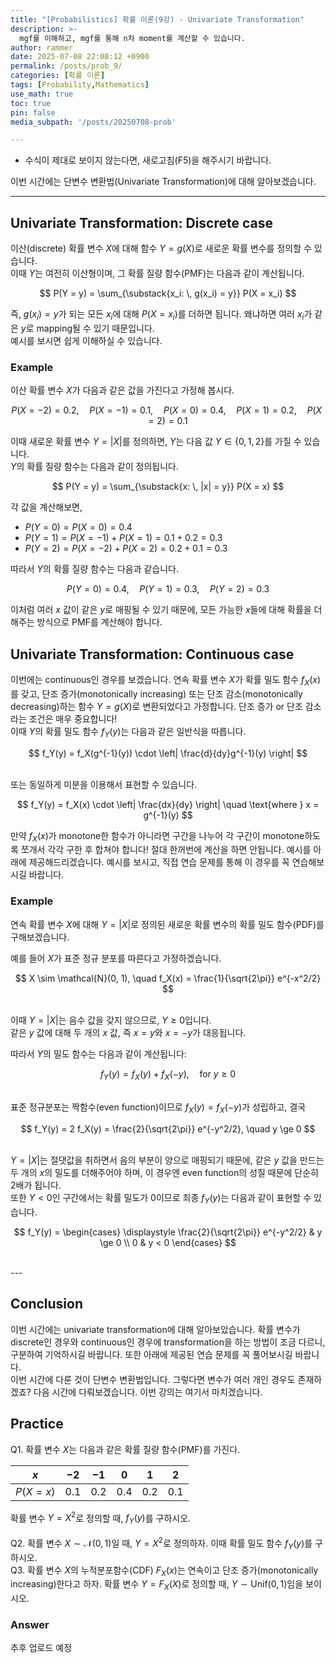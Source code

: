 ```yaml
---
title: "[Probabilistics] 확률 이론(9강) - Univariate Transformation"
description: >-
  mgf를 이해하고, mgf를 통해 n차 moment를 계산할 수 있습니다.
author: rammer
date: 2025-07-08 22:08:12 +0900
permalink: /posts/prob_9/
categories: [확률 이론]
tags: [Probability,Mathematics]
use_math: true
toc: true
pin: false
media_subpath: '/posts/20250708-prob'

---
```

  * 수식이 제대로 보이지 않는다면, 새로고침(F5)을 해주시기 바랍니다.  
  
  
 이번 시간에는 단변수 변환법(Univariate Transformation)에 대해 알아보겠습니다.

---

## **Univariate Transformation: Discrete case**
이산(discrete) 확률 변수 $X$에 대해 함수 $Y = g(X)$로 새로운 확률 변수를 정의할 수 있습니다.  
이때 $Y$는 여전히 이산형이며, 그 확률 질량 함수(PMF)는 다음과 같이 계산됩니다.

$$
P(Y = y) = \sum_{\substack{x_i: \, g(x_i) = y}} P(X = x_i)
$$

즉, $g(x_i) = y$가 되는 모든 $x_i$에 대해 $P(X = x_i)$를 더하면 됩니다. 왜냐하면 여러 $x_i$가 같은 $y$로 mapping될 수 있기 때문입니다.<br>
예시를 보시면 쉽게 이해하실 수 있습니다.<br>
### Example
이산 확률 변수 $X$가 다음과 같은 값을 가진다고 가정해 봅시다.<br>

$$
P(X = -2) = 0.2, \quad P(X = -1) = 0.1, \quad P(X = 0) = 0.4, \quad P(X = 1) = 0.2, \quad P(X = 2) = 0.1
$$

이때 새로운 확률 변수 $Y = |X|$를 정의하면, $Y$는 다음 값 $Y \in \{0, 1, 2\}$를 가질 수 있습니다.  
$Y$의 확률 질량 함수는 다음과 같이 정의됩니다.

$$
P(Y = y) = \sum_{\substack{x: \, |x| = y}} P(X = x)
$$

각 값을 계산해보면,

- $P(Y = 0) = P(X = 0) = 0.4$
- $P(Y = 1) = P(X = -1) + P(X = 1) = 0.1 + 0.2 = 0.3$
- $P(Y = 2) = P(X = -2) + P(X = 2) = 0.2 + 0.1 = 0.3$

따라서 $Y$의 확률 질량 함수는 다음과 같습니다.

$$
P(Y = 0) = 0.4, \quad P(Y = 1) = 0.3, \quad P(Y = 2) = 0.3
$$

이처럼 여러 $x$ 값이 같은 $y$로 매핑될 수 있기 때문에, 모든 가능한 $x$들에 대해 확률을 더해주는 방식으로 PMF를 계산해야 합니다.<br>

## **Univariate Transformation: Continuous case**
이번에는 continuous인 경우를 보겠습니다. 연속 확률 변수 $X$가 확률 밀도 함수 $f_X(x)$를 갖고, 단조 증가(monotonically increasing) 또는 단조 감소(monotonically decreasing)하는 함수 $Y = g(X)$로 변환되었다고 가정합니다. 단조 증가 or 단조 감소라는 조건은 매우 중요합니다! <br>
이때 $Y$의 확률 밀도 함수 $f_Y(y)$는 다음과 같은 일반식을 따릅니다.

$$
f_Y(y) = f_X(g^{-1}(y)) \cdot \left| \frac{d}{dy}g^{-1}(y) \right|
$$

<br>또는 동일하게 미분을 이용해서 표현할 수 있습니다.  

$$
f_Y(y) = f_X(x) \cdot \left| \frac{dx}{dy} \right| \quad \text{where } x = g^{-1}(y)
$$

만약 $f_X(x)$가 monotone한 함수가 아니라면 구간을 나누어 각 구간이 monotone하도록 쪼개서 각각 구한 후 합쳐야 합니다! 절대 한꺼번에 계산을 하면 안됩니다. 예시를 아래에 제공해드리겠습니다. 예시를 보시고, 직접 연습 문제를 통해 이 경우를 꼭 연습해보시길 바랍니다.<br>

### Example
연속 확률 변수 $X$에 대해 $Y = |X|$로 정의된 새로운 확률 변수의 확률 밀도 함수(PDF)를 구해보겠습니다.

예를 들어 $X$가 표준 정규 분포를 따른다고 가정하겠습니다.

$$
X \sim \mathcal{N}(0, 1), \quad f_X(x) = \frac{1}{\sqrt{2\pi}} e^{-x^2/2}
$$

<br>이때 $Y = |X|$는 음수 값을 갖지 않으므로, $Y \ge 0$입니다.  
같은 $y$ 값에 대해 두 개의 $x$ 값, 즉 $x = y$와 $x = -y$가 대응됩니다.

따라서 $Y$의 밀도 함수는 다음과 같이 계산됩니다:

$$
f_Y(y) = f_X(y) + f_X(-y), \quad \text{for } y \ge 0
$$

<br>표준 정규분포는 짝함수(even function)이므로 $f_X(y) = f_X(-y)$가 성립하고, 결국

$$
f_Y(y) = 2 f_X(y) = \frac{2}{\sqrt{2\pi}} e^{-y^2/2}, \quad y \ge 0
$$

<br>$Y = |X|$는 절댓값을 취하면서 음의 부분이 양으로 매핑되기 때문에, 같은 $y$ 값을 만드는 두 개의 $x$의 밀도를 더해주어야 하며, 이 경우엔 even function의 성질 때문에 단순히 2배가 됩니다.<br>
또한 $Y < 0$인 구간에서는 확률 밀도가 0이므로 최종 $f_Y(y)$는 다음과 같이 표현할 수 있습니다.

$$
f_Y(y) =
\begin{cases}
\displaystyle \frac{2}{\sqrt{2\pi}} e^{-y^2/2} & y \ge 0 \\
0 & y < 0
\end{cases}
$$

<br>
---

## **Conclusion**
이번 시간에는 univariate transformation에 대해 알아보았습니다. 확률 변수가 discrete인 경우와 continuous인 경우에 transformation을 하는 방법이 조금 다르니, 구분하여 기억하시길 바랍니다. 또한 아래에 제공된 연습 문제를 꼭 풀어보시길 바랍니다.<br>
이번 시간에 다룬 것이 단변수 변환법입니다. 그렇다면 변수가 여러 개인 경우도 존재하겠죠? 다음 시간에 다뤄보겠습니다. 이번 강의는 여기서 마치겠습니다.

## **Practice** 
Q1. 확률 변수 $X$는 다음과 같은 확률 질량 함수(PMF)를 가진다.

| $x$        | $-2$  | $-1$  | $0$   | $1$   | $2$   |
| ---------- | ----- | ----- | ----- | ----- | ----- |
| $P(X = x)$ | $0.1$ | $0.2$ | $0.4$ | $0.2$ | $0.1$ |

확률 변수 $Y = X^2$로 정의할 때, $f_Y(y)$를 구하시오.<br><br>
Q2. 확률 변수 $X \sim \mathcal{N}(0, 1)$일 때, $Y = X^2$로 정의하자. 이때 확률 밀도 함수 $f_Y(y)$를 구하시오.<br>
Q3. 확률 변수 $X$의 누적분포함수(CDF) $F_X(x)$는 연속이고 단조 증가(monotonically increasing)한다고 하자. 확률 변수 $Y = F_X(X)$로 정의할 때, $Y \sim \mathrm{Unif}(0, 1)$임을 보이시오.

### Answer 
추후 업로드 예정







